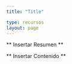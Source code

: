 ```yaml
---
title: "Title"

type: recursos
layout: page
---
```


** Insertar Resumen **

<!-- More -->

** Insertar Contenido **